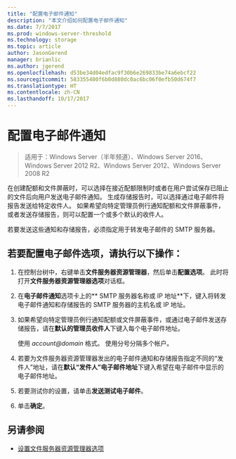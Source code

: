 ```yaml
---
title: "配置电子邮件通知"
description: "本文介绍如何配置电子邮件通知"
ms.date: 7/7/2017
ms.prod: windows-server-threshold
ms.technology: storage
ms.topic: article
author: JasonGerend
manager: brianlic
ms.author: jgerend
ms.openlocfilehash: d53be34d04edfac9f30b6e269833be74a6ebcf22
ms.sourcegitcommit: 583355400f6b0d880dc0ac6bc06f0efb50d674f7
ms.translationtype: HT
ms.contentlocale: zh-CN
ms.lasthandoff: 10/17/2017
---
```

# <a name="configure-e-mail-notifications"></a>配置电子邮件通知

> 适用于：Windows Server（半年频道）、Windows Server 2016、Windows Server 2012 R2、Windows Server 2012、Windows Server 2008 R2

在创建配额和文件屏蔽时，可以选择在接近配额限制时或者在用户尝试保存已阻止的文件后向用户发送电子邮件通知。 生成存储报告时，可以选择通过电子邮件将报告发送给特定收件人。 如果希望向特定管理员例行通知配额和文件屏蔽事件，或者发送存储报告，则可以配置一个或多个默认的收件人。

若要发送这些通知和存储报告，必须指定用于转发电子邮件的 SMTP 服务器。

## <a name="to-configure-e-mail-options"></a>若要配置电子邮件选项，请执行以下操作：

1.  在控制台树中，右键单击**文件服务器资源管理器**，然后单击**配置选项**。 此时将打开**文件服务器资源管理器选项**对话框。

2.  在**电子邮件通知**选项卡上的** SMTP 服务器名称或 IP 地址**下，键入将转发电子邮件通知和存储报告的 SMTP 服务器的主机名或 IP 地址。

3.  如果希望向特定管理员例行通知配额或文件屏蔽事件，或通过电子邮件发送存储报告，请在**默认的管理员收件人**下键入每个电子邮件地址。

    使用 *account@domain* 格式。 使用分号分隔多个帐户。

4.  若要为文件服务器资源管理器发出的电子邮件通知和存储报告指定不同的“发件人”地址，请在**默认“发件人”电子邮件地址**下键入希望在电子邮件中显示的电子邮件地址。

5.  若要测试你的设置，请单击**发送测试电子邮件**。

6.  单击**确定**。


## <a name="see-also"></a>另请参阅

-   [设置文件服务器资源管理器选项](setting-file-server-resource-manager-options.md)